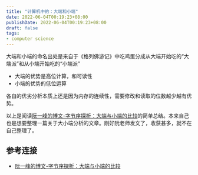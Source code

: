 ```yaml
---
title: "计算机中的：大端和小端"
date: 2022-06-04T00:19:23+08:00
publishDate: 2022-06-04T00:19:23+08:00
draft: false
tags:
- computer science
---
```


大端和小端的命名出处是来自于《格列佛游记》中吃鸡蛋分成从大端开始吃的“大端派”和从小端开始吃的“小端派”

- 大端的优势是高位计算，和可读性
- 小端的优势的低位运算

各自的优劣分析本质上还是因为内存的连续性，需要修改和读取的位数越少越有优势。

以上是阅读[阮一峰的博文-字节序探析：大端与小端的比较](https://www.ruanyinfeng.com/blog/2022/06/endianness-analysis.html)的简单总结。本来自己也是想要整理一篇关于大小端分析的文章。刚好阮老师发文了，收获甚多，就不在自己整理了。


## 参考连接
- [阮一峰的博文-字节序探析：大端与小端的比较](https://www.ruanyinfeng.com/blog/2022/06/endianness-analysis.html)
